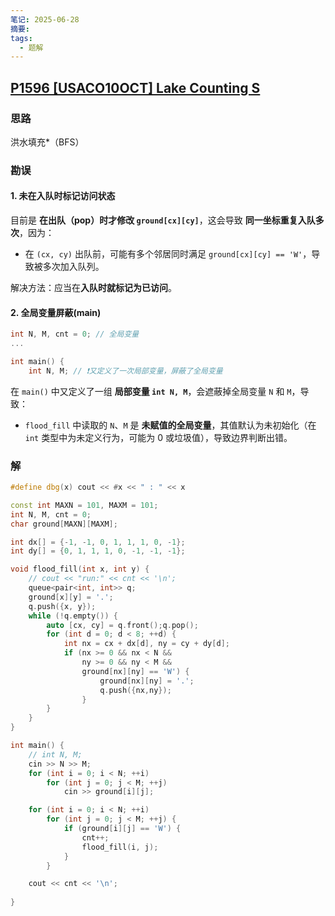 ```yaml
---
笔记: 2025-06-28
摘要: 
tags:
  - 题解
---
```

## [P1596 [USACO10OCT] Lake Counting S](https://www.luogu.com.cn/problem/P1596)
### 思路
洪水填充*（BFS）

### 勘误
#### 1. **未在入队时标记访问状态**

目前是 **在出队（pop）时才修改 `ground[cx][cy]`**，这会导致 **同一坐标重复入队多次**，因为：

- 在 `(cx, cy)` 出队前，可能有多个邻居同时满足 `ground[cx][cy] == 'W'`，导致被多次加入队列。
    

解决方法：应当在**入队时就标记为已访问**。

#### 2. 全局变量屏蔽(main)
```cpp
int N, M, cnt = 0; // 全局变量
...

int main() {
    int N, M; // ❗️又定义了一次局部变量，屏蔽了全局变量
```
在 `main()` 中又定义了一组 **局部变量 `int N, M`**，会遮蔽掉全局变量 `N` 和 `M`，导致：
- `flood_fill` 中读取的 `N`、`M` 是 **未赋值的全局变量**，其值默认为未初始化（在 `int` 类型中为未定义行为，可能为 0 或垃圾值），导致边界判断出错。

### 解
```cpp
#define dbg(x) cout << #x << " : " << x

const int MAXN = 101, MAXM = 101;
int N, M, cnt = 0;
char ground[MAXN][MAXM];

int dx[] = {-1, -1, 0, 1, 1, 1, 0, -1};
int dy[] = {0, 1, 1, 1, 0, -1, -1, -1};

void flood_fill(int x, int y) {
    // cout << "run:" << cnt << '\n';
    queue<pair<int, int>> q;
    ground[x][y] = '.';
    q.push({x, y});
    while (!q.empty()) {
        auto [cx, cy] = q.front();q.pop();
        for (int d = 0; d < 8; ++d) {
            int nx = cx + dx[d], ny = cy + dy[d];
            if (nx >= 0 && nx < N && 
                ny >= 0 && ny < M && 
                ground[nx][ny] == 'W') {
                    ground[nx][ny] = '.';
                    q.push({nx,ny});
                }
        }
    }
}

int main() {
    // int N, M;
    cin >> N >> M;
    for (int i = 0; i < N; ++i)
        for (int j = 0; j < M; ++j) 
            cin >> ground[i][j];

    for (int i = 0; i < N; ++i)
        for (int j = 0; j < M; ++j) {
            if (ground[i][j] == 'W') {
                cnt++;
                flood_fill(i, j);
            }
        }

    cout << cnt << '\n';
            
}
```